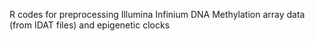 R codes for preprocessing Illumina Infinium DNA Methylation array data (from IDAT files) and epigenetic clocks
